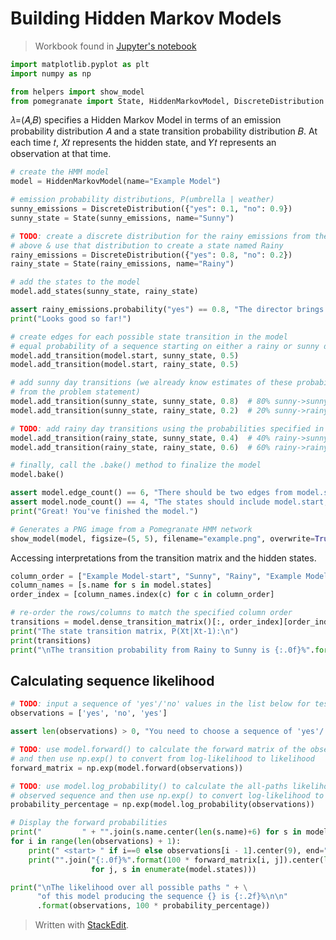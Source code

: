 # Building Hidden Markov Models

> Workbook found in [Jupyter's notebook](https://github.com/euphonie/hmm-tagger/blob/master/HMM%20warmup%20%28optional%29.ipynb)

```python
import matplotlib.pyplot as plt
import numpy as np

from helpers import show_model
from pomegranate import State, HiddenMarkovModel, DiscreteDistribution
```
𝜆=(𝐴,𝐵) specifies a Hidden Markov Model in terms of an emission probability distribution 𝐴 and a state transition probability distribution 𝐵.
At each time 𝑡, 𝑋𝑡 represents the hidden state, and 𝑌𝑡 represents an observation at that time.

```python
# create the HMM model
model = HiddenMarkovModel(name="Example Model")

# emission probability distributions, P(umbrella | weather)
sunny_emissions = DiscreteDistribution({"yes": 0.1, "no": 0.9})
sunny_state = State(sunny_emissions, name="Sunny")

# TODO: create a discrete distribution for the rainy emissions from the probability table
# above & use that distribution to create a state named Rainy
rainy_emissions = DiscreteDistribution({"yes": 0.8, "no": 0.2})
rainy_state = State(rainy_emissions, name="Rainy")

# add the states to the model
model.add_states(sunny_state, rainy_state)

assert rainy_emissions.probability("yes") == 0.8, "The director brings his umbrella with probability 0.8 on rainy days"
print("Looks good so far!")
```
```python
# create edges for each possible state transition in the model
# equal probability of a sequence starting on either a rainy or sunny day
model.add_transition(model.start, sunny_state, 0.5)
model.add_transition(model.start, rainy_state, 0.5)

# add sunny day transitions (we already know estimates of these probabilities
# from the problem statement)
model.add_transition(sunny_state, sunny_state, 0.8)  # 80% sunny->sunny
model.add_transition(sunny_state, rainy_state, 0.2)  # 20% sunny->rainy

# TODO: add rainy day transitions using the probabilities specified in the transition table
model.add_transition(rainy_state, sunny_state, 0.4)  # 40% rainy->sunny
model.add_transition(rainy_state, rainy_state, 0.6)  # 60% rainy->rainy

# finally, call the .bake() method to finalize the model
model.bake()

assert model.edge_count() == 6, "There should be two edges from model.start, two from Rainy, and two from Sunny"
assert model.node_count() == 4, "The states should include model.start, model.end, Rainy, and Sunny"
print("Great! You've finished the model.")

# Generates a PNG image from a Pomegranate HMM network
show_model(model, figsize=(5, 5), filename="example.png", overwrite=True, show_ends=False)
```
Accessing interpretations from the transition matrix and the hidden states.
```python
column_order = ["Example Model-start", "Sunny", "Rainy", "Example Model-end"]  # Override the Pomegranate default order
column_names = [s.name for s in model.states]
order_index = [column_names.index(c) for c in column_order]

# re-order the rows/columns to match the specified column order
transitions = model.dense_transition_matrix()[:, order_index][order_index, :]
print("The state transition matrix, P(Xt|Xt-1):\n")
print(transitions)
print("\nThe transition probability from Rainy to Sunny is {:.0f}%".format(100 * transitions[2, 1]))
```

## Calculating sequence likelihood
```python
# TODO: input a sequence of 'yes'/'no' values in the list below for testing
observations = ['yes', 'no', 'yes']

assert len(observations) > 0, "You need to choose a sequence of 'yes'/'no' observations to test"

# TODO: use model.forward() to calculate the forward matrix of the observed sequence,
# and then use np.exp() to convert from log-likelihood to likelihood
forward_matrix = np.exp(model.forward(observations))

# TODO: use model.log_probability() to calculate the all-paths likelihood of the
# observed sequence and then use np.exp() to convert log-likelihood to likelihood
probability_percentage = np.exp(model.log_probability(observations))

# Display the forward probabilities
print("         " + "".join(s.name.center(len(s.name)+6) for s in model.states))
for i in range(len(observations) + 1):
    print(" <start> " if i==0 else observations[i - 1].center(9), end="")
    print("".join("{:.0f}%".format(100 * forward_matrix[i, j]).center(len(s.name) + 6)
                  for j, s in enumerate(model.states)))

print("\nThe likelihood over all possible paths " + \
      "of this model producing the sequence {} is {:.2f}%\n\n"
      .format(observations, 100 * probability_percentage))
```
> Written with [StackEdit](https://stackedit.io/).
<!--stackedit_data:
eyJoaXN0b3J5IjpbNTc3NTExNDk5LC0xNTM3ODI0NTE4LDExND
E1Mzk3ODhdfQ==
-->